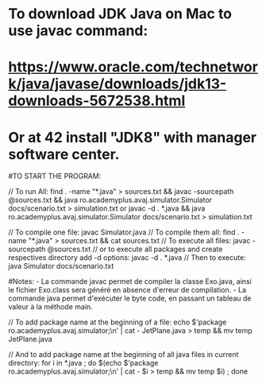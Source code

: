 
# To download JDK Java on Mac to use javac command:
# https://www.oracle.com/technetwork/java/javase/downloads/jdk13-downloads-5672538.html
# Or at 42 install "JDK8" with manager software center.

#TO START THE PROGRAM:

// To run All:
find . -name "*.java" > sources.txt && javac -sourcepath @sources.txt && java ro.academyplus.avaj.simulator.Simulator docs/scenario.txt > simulation.txt
or 
javac -d . *.java && java ro.academyplus.avaj.simulator.Simulator docs/scenario.txt > simulation.txt

// To compile one file:
javac Simulator.java
// To compile them all:
find . -name "*.java" > sources.txt && cat sources.txt
// To execute all files:
javac -sourcepath @sources.txt
// or to execute all packages and create respectives directory add -d options:
javac -d . *.java
// Then to execute:
java Simulator docs/scenario.txt

#Notes:
    - La commande javac permet de compiler la classe Exo.java, ainsi le fichier Exo.class sera généré en absence d'erreur de compilation. 
    - La commande java permet d'exécuter le byte code, en passant un tableau de valeur à la méthode main. 

// To add package name at the beginning of a file:
echo $'package ro.academyplus.avaj.simulator;\n' | cat - JetPlane.java > temp && mv temp JetPlane.java

// And to add package name at the beginning of all java files in current directory:
for i in *.java ; do $(echo $'package ro.academyplus.avaj.simulator;\n' | cat - $i > temp && mv temp $i) ; done

